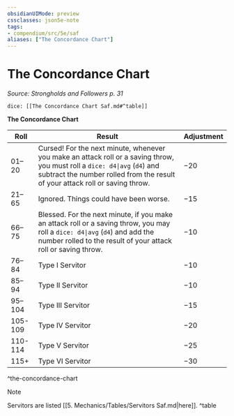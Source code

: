 ```yaml
---
obsidianUIMode: preview
cssclasses: json5e-note
tags:
- compendium/src/5e/saf
aliases: ["The Concordance Chart"]
---
```

# The Concordance Chart
*Source: Strongholds and Followers p. 31* 

`dice: [[The Concordance Chart Saf.md#^table]]`

**The Concordance Chart**

| Roll | Result | Adjustment |
|------|--------|------------|
| 01–20 | Cursed! For the next minute, whenever you make an attack roll or a saving throw, you must roll a `dice: d4\|avg` (`d4`) and subtract the number rolled from the result of your attack roll or saving throw. | −20 |
| 21–65 | Ignored. Things could have been worse. | −15 |
| 66–75 | Blessed. For the next minute, if you make an attack roll or a saving throw, you may roll a `dice: d4\|avg` (`d4`) and add the number rolled to the result of your attack roll or saving throw. | −10 |
| 76–84 | Type I Servitor | −10 |
| 85–94 | Type II Servitor | −10 |
| 95–104 | Type III Servitor | −15 |
| 105-109 | Type IV Servitor | −20 |
| 110-114 | Type V Servitor | −25 |
| 115+ | Type VI Servitor | −30 |
^the-concordance-chart

> [!note]
> Servitors are listed [[5. Mechanics/Tables/Servitors Saf.md\|here]].
^table